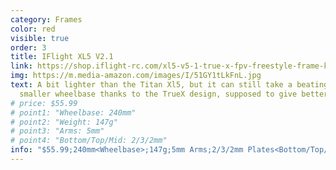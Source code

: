 ```yaml
---
category: Frames
color: red
visible: true
order: 3
title: IFlight XL5 V2.1
link: https://shop.iflight-rc.com/xl5-v5-1-true-x-fpv-freestyle-frame-kit-pro1293
img: https://m.media-amazon.com/images/I/51GY1tLkFnL.jpg
text: A bit lighter than the Titan Xl5, but it can still take a beating. Slighly
  smaller wheelbase thanks to the TrueX design, supposed to give better handling
# price: $55.99
# point1: "Wheelbase: 240mm"
# point2: "Weight: 147g"
# point3: "Arms: 5mm"
# point4: "Bottom/Top/Mid: 2/3/2mm"
info: "$55.99;240mm<Wheelbase>;147g;5mm Arms;2/3/2mm Plates<Bottom/Top/Mid>;121mm Cams;30x30/20x20 Stacks;30x30/20x20 VTXs"
---
```


